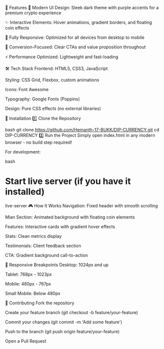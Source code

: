 🚀 Features
💎 Modern UI Design: Sleek dark theme with purple accents for a premium crypto experience

✨ Interactive Elements: Hover animations, gradient borders, and floating coin effects

📱 Fully Responsive: Optimized for all devices from desktop to mobile

🎯 Conversion-Focused: Clear CTAs and value proposition throughout

⚡ Performance Optimized: Lightweight and fast-loading

🛠️ Tech Stack
Frontend: HTML5, CSS3, JavaScript

Styling: CSS Grid, Flexbox, custom animations

Icons: Font Awesome

Typography: Google Fonts (Poppins)

Design: Pure CSS effects (no external libraries)

📝 Installation
1️⃣ Clone the Repository

bash
git clone https://github.com/Hemanth-17-BUKK/DIP-CURRENCY.git
cd DIP-CURRENCY
2️⃣ Run the Project
Simply open index.html in any modern browser - no build step required!

For development:

bash
# Start live server (if you have it installed)
live-server
🎮 How It Works
Navigation: Fixed header with smooth scrolling

Mian Section: Animated background with floating coin elements

Features: Interactive cards with gradient hover effects

Stats: Clean metrics display

Testimonials: Client feedback section

CTA: Gradient background call-to-action

📱 Responsive Breakpoints
Desktop: 1024px and up

Tablet: 768px - 1023px

Mobile: 480px - 767px

Small Mobile: Below 480px

🤝 Contributing
Fork the repository

Create your feature branch (git checkout -b feature/your-feature)

Commit your changes (git commit -m 'Add some feature')

Push to the branch (git push origin feature/your-feature)

Open a Pull Request

 
